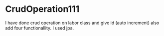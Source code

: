 # CrudOperation111
I have done crud operation on labor class and give id (auto increment) also add four functionallity. I used jpa.

